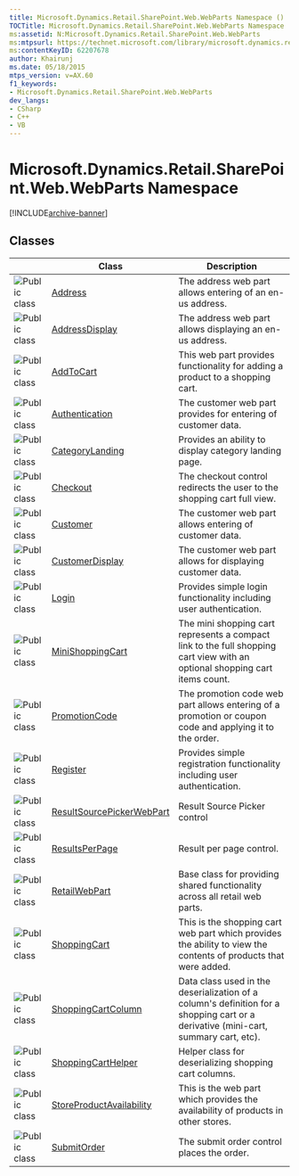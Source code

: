 ```yaml
---
title: Microsoft.Dynamics.Retail.SharePoint.Web.WebParts Namespace ()
TOCTitle: Microsoft.Dynamics.Retail.SharePoint.Web.WebParts Namespace
ms:assetid: N:Microsoft.Dynamics.Retail.SharePoint.Web.WebParts
ms:mtpsurl: https://technet.microsoft.com/library/microsoft.dynamics.retail.sharepoint.web.webparts(v=AX.60)
ms:contentKeyID: 62207678
author: Khairunj
ms.date: 05/18/2015
mtps_version: v=AX.60
f1_keywords:
- Microsoft.Dynamics.Retail.SharePoint.Web.WebParts
dev_langs:
- CSharp
- C++
- VB
---
```


# Microsoft.Dynamics.Retail.SharePoint.Web.WebParts Namespace


[!INCLUDE[archive-banner](includes/archive-banner.md)]

## Classes

<table>
<thead>
<tr class="header">
<th> </th>
<th>Class</th>
<th>Description</th>
</tr>
</thead>
<tbody>
<tr class="odd">
<td><img src="images/Dn988315.pubclass(en-us,AX.60).gif" title="Public class" alt="Public class" /></td>
<td><a href="address-class-microsoft-dynamics-retail-sharepoint-web-webparts.md">Address</a></td>
<td>The address web part allows entering of an en-us address.</td>
</tr>
<tr class="even">
<td><img src="images/Dn988315.pubclass(en-us,AX.60).gif" title="Public class" alt="Public class" /></td>
<td><a href="addressdisplay-class-microsoft-dynamics-retail-sharepoint-web-webparts.md">AddressDisplay</a></td>
<td>The address web part allows displaying an en-us address.</td>
</tr>
<tr class="odd">
<td><img src="images/Dn988315.pubclass(en-us,AX.60).gif" title="Public class" alt="Public class" /></td>
<td><a href="addtocart-class-microsoft-dynamics-retail-sharepoint-web-webparts.md">AddToCart</a></td>
<td>This web part provides functionality for adding a product to a shopping cart.</td>
</tr>
<tr class="even">
<td><img src="images/Dn988315.pubclass(en-us,AX.60).gif" title="Public class" alt="Public class" /></td>
<td><a href="authentication-class-microsoft-dynamics-retail-sharepoint-web-webparts.md">Authentication</a></td>
<td>The customer web part provides for entering of customer data.</td>
</tr>
<tr class="odd">
<td><img src="images/Dn988315.pubclass(en-us,AX.60).gif" title="Public class" alt="Public class" /></td>
<td><a href="categorylanding-class-microsoft-dynamics-retail-sharepoint-web-webparts.md">CategoryLanding</a></td>
<td>Provides an ability to display category landing page.</td>
</tr>
<tr class="even">
<td><img src="images/Dn988315.pubclass(en-us,AX.60).gif" title="Public class" alt="Public class" /></td>
<td><a href="checkout-class-microsoft-dynamics-retail-sharepoint-web-webparts.md">Checkout</a></td>
<td>The checkout control redirects the user to the shopping cart full view.</td>
</tr>
<tr class="odd">
<td><img src="images/Dn988315.pubclass(en-us,AX.60).gif" title="Public class" alt="Public class" /></td>
<td><a href="customer-class-microsoft-dynamics-retail-sharepoint-web-webparts.md">Customer</a></td>
<td>The customer web part allows entering of customer data.</td>
</tr>
<tr class="even">
<td><img src="images/Dn988315.pubclass(en-us,AX.60).gif" title="Public class" alt="Public class" /></td>
<td><a href="customerdisplay-class-microsoft-dynamics-retail-sharepoint-web-webparts.md">CustomerDisplay</a></td>
<td>The customer web part allows for displaying customer data.</td>
</tr>
<tr class="odd">
<td><img src="images/Dn988315.pubclass(en-us,AX.60).gif" title="Public class" alt="Public class" /></td>
<td><a href="login-class-microsoft-dynamics-retail-sharepoint-web-webparts.md">Login</a></td>
<td>Provides simple login functionality including user authentication.</td>
</tr>
<tr class="even">
<td><img src="images/Dn988315.pubclass(en-us,AX.60).gif" title="Public class" alt="Public class" /></td>
<td><a href="minishoppingcart-class-microsoft-dynamics-retail-sharepoint-web-webparts.md">MiniShoppingCart</a></td>
<td>The mini shopping cart represents a compact link to the full shopping cart view with an optional shopping cart items count.</td>
</tr>
<tr class="odd">
<td><img src="images/Dn988315.pubclass(en-us,AX.60).gif" title="Public class" alt="Public class" /></td>
<td><a href="promotioncode-class-microsoft-dynamics-retail-sharepoint-web-webparts.md">PromotionCode</a></td>
<td>The promotion code web part allows entering of a promotion or coupon code and applying it to the order.</td>
</tr>
<tr class="even">
<td><img src="images/Dn988315.pubclass(en-us,AX.60).gif" title="Public class" alt="Public class" /></td>
<td><a href="register-class-microsoft-dynamics-retail-sharepoint-web-webparts.md">Register</a></td>
<td>Provides simple registration functionality including user authentication.</td>
</tr>
<tr class="odd">
<td><img src="images/Dn988315.pubclass(en-us,AX.60).gif" title="Public class" alt="Public class" /></td>
<td><a href="resultsourcepickerwebpart-class-microsoft-dynamics-retail-sharepoint-web-webparts.md">ResultSourcePickerWebPart</a></td>
<td>Result Source Picker control</td>
</tr>
<tr class="even">
<td><img src="images/Dn988315.pubclass(en-us,AX.60).gif" title="Public class" alt="Public class" /></td>
<td><a href="resultsperpage-class-microsoft-dynamics-retail-sharepoint-web-webparts.md">ResultsPerPage</a></td>
<td>Result per page control.</td>
</tr>
<tr class="odd">
<td><img src="images/Dn988315.pubclass(en-us,AX.60).gif" title="Public class" alt="Public class" /></td>
<td><a href="retailwebpart-class-microsoft-dynamics-retail-sharepoint-web-webparts.md">RetailWebPart</a></td>
<td>Base class for providing shared functionality across all retail web parts.</td>
</tr>
<tr class="even">
<td><img src="images/Dn988315.pubclass(en-us,AX.60).gif" title="Public class" alt="Public class" /></td>
<td><a href="shoppingcart-class-microsoft-dynamics-retail-sharepoint-web-webparts.md">ShoppingCart</a></td>
<td>This is the shopping cart web part which provides the ability to view the contents of products that were added.</td>
</tr>
<tr class="odd">
<td><img src="images/Dn988315.pubclass(en-us,AX.60).gif" title="Public class" alt="Public class" /></td>
<td><a href="shoppingcartcolumn-class-microsoft-dynamics-retail-sharepoint-web-webparts.md">ShoppingCartColumn</a></td>
<td>Data class used in the deserialization of a column's definition for a shopping cart or a derivative (mini-cart, summary cart, etc).</td>
</tr>
<tr class="even">
<td><img src="images/Dn988315.pubclass(en-us,AX.60).gif" title="Public class" alt="Public class" /></td>
<td><a href="shoppingcarthelper-class-microsoft-dynamics-retail-sharepoint-web-webparts.md">ShoppingCartHelper</a></td>
<td>Helper class for deserializing shopping cart columns.</td>
</tr>
<tr class="odd">
<td><img src="images/Dn988315.pubclass(en-us,AX.60).gif" title="Public class" alt="Public class" /></td>
<td><a href="storeproductavailability-class-microsoft-dynamics-retail-sharepoint-web-webparts.md">StoreProductAvailability</a></td>
<td>This is the web part which provides the availability of products in other stores.</td>
</tr>
<tr class="even">
<td><img src="images/Dn988315.pubclass(en-us,AX.60).gif" title="Public class" alt="Public class" /></td>
<td><a href="submitorder-class-microsoft-dynamics-retail-sharepoint-web-webparts.md">SubmitOrder</a></td>
<td>The submit order control places the order.</td>
</tr>
</tbody>
</table>

